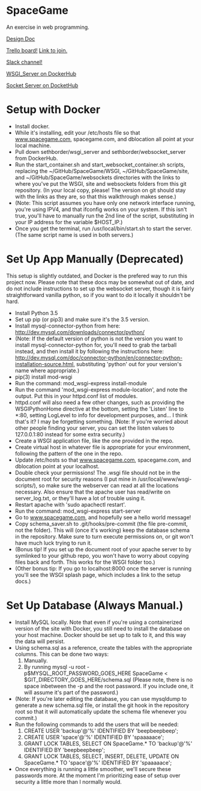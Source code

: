 # SpaceGame
An exercise in web programming.

[Design Doc](https://docs.google.com/document/d/1JXoDWlAkCuwvB_h88CZQTN37Kz0b176Fl4FXOW26tEo/edit?usp=sharing)

[Trello board!](https://trello.com/b/g4PNq8ho/space-game-main) [Link to join.](https://trello.com/invite/b/g4PNq8ho/1b7d45d6e9cba26c7bd632350a605df9/space-game-main)

[Slack channel!](https://spacegameproject.slack.com)

[WSGI_Server on DockerHub](https://hub.docker.com/r/sethborder/wsgi-server/)

[Socket Server on DocketHub](https://hub.docker.com/r/sethborder/websocket_server/)

# Setup with Docker
* Install docker.
* While it's installing, edit your /etc/hosts file so that www.spacegame.com, spacegame.com, and dblocation all point at your local machine.
* Pull down sethborder/wsgi_server and sethborder/websocket_server from DockerHub.
* Run the start_container.sh  and start_websocket_container.sh scripts, replacing the ~/GitHub/SpaceGame/WSGI, ~/GitHub/SpaceGame/site, and ~/GitHub/SpaceGame/websockets directories with the links to where you've put the WSGI, site and websockets folders from this git repository. (In your local copy, please! The version on git should stay with the links as they are, so that this walkthrough makes sense.)
* (Note: This script assumes you have only one network interface running, you're using IPV4, and that ifconfig works on your system. If this isn't true, you'll have to manually run the 2nd line of the script, substituting in your IP address for the variable $HOST_IP.)
* Once you get the terminal, run /usr/local/bin/start.sh to start the server. (The same script name is used in both servers.)


# Set Up App Manually (Deprecated)
This setup is slightly outdated, and Docker is the prefered way to run this project now. Please note that these docs may be somewhat out of date, and do not include instructions to set up the websocket server, though it is fairly straightforward vanilla python, so if you want to do it locally it shouldn't be hard.
* Install Python 3.5
* Set up pip (or pip3) and make sure it's the 3.5 version.
* Install mysql-connector-python from here: http://dev.mysql.com/downloads/connector/python/
* (Note: If the default version of python is not the version you want to install mysql-connector-python for, you'll need to grab the tarball instead, and then install it by following the instructions here: http://dev.mysql.com/doc/connector-python/en/connector-python-installation-source.html, substituting 'python' out for your version's name where appropriate.)
* pip(3) install mod-wsgi
* Run the command: mod_wsgi-express install-module
* Run the command 'mod_wsgi-express module-location', and note the output. Put this in your httpd.conf list of modules.
* httpd.conf will also need a few other changes, such as providing the WSGIPythonHome directive at the bottom, setting the 'Listen' line to *:80, setting LogLevel to info for development purposes, and... I think that's it? I may be forgetting something. (Note: If you're worried about other people finding your server, you can set the listen values to 127.0.0.1:80 instead for some extra security.)
* Create a WSGI application file, like the one provided in the repo.
* Create virtual host in whatever file is appropriate for your environment, following the pattern of the one in the repo.
* Update /etc/hosts so that www.spacegame.com, spacegame.com, and dblocation point at your localhost.
* Double check your permissions! The .wsgi file should not be in the document root for security reasons (I put mine in /usr/local/www/wsgi-scripts/), so make sure the webserver can read at all the locations necessary. Also ensure that the apache user has read/write on server_log.txt, or they'll have a lot of trouble using it.
* Restart apache with 'sudo apachectl restart'.
* Run the command: mod_wsgi-express start-server
* Go to www.spacegame.com, and hopefully see a hello world message!
* Copy schema_saver.sh to .git/hooks/pre-commit (the file pre-commit, not the folder). This will (once it's working) keep the database schema in the repository. Make sure to turn execute permissions on, or git won't have much luck trying to run it.
* (Bonus tip! If you set up the document root of your apache server to by symlinked to your github repo, you won't have to worry about copying files back and forth. This works for the WSGI folder too.)
* (Other bonus tip: If you go to localhost:8000 once the server is running you'll see the WSGI splash page, which includes a link to the setup docs.)

# Set Up Database (Always Manual.)
* Install MySQL locally. Note that even if you're using a containerized version of the site with Docker, you still need to install the database on your host machine. Docker should be set up to talk to it, and this way the data will persist.
* Using schema.sql as a reference, create the tables with the appropriate columns. This can be done two ways:
  1. Manually.
  2. By running mysql -u root -p$MYSQL_ROOT_PASSWORD_GOES_HERE SpaceGame < $GIT_DIRECTORY_GOES_HERE/schema.sql (Please note, there is no space inbetween the -p and the root password. If you include one, it will assume it's part of the password.)
* (Note: If you're later editing the database, you can use mysqldump to generate a new schema.sql file, or install the git hook in the repository root so that it will automatically update the schema file whenever you commit.)
* Run the following commands to add the users that will be needed:
  1. CREATE USER 'backup'@'%' IDENTIFIED BY 'beepbeepbeep';
  2. CREATE USER 'space'@'%' IDENTIFIED BY 'spaaaaace';
  3. GRANT LOCK TABLES, SELECT ON SpaceGame.* TO 'backup'@'%' IDENTIFIED BY 'beepbeepbeep';
  4. GRANT LOCK TABLES, SELECT, INSERT, DELETE, UPDATE ON SpaceGame.* TO 'space'@'%' IDENTIFIED BY 'spaaaaace';
* Once everything is running a little smoother, we'll secure these passwords more. At the moment I'm prioritizing ease of setup over security a little more than I normally would.
